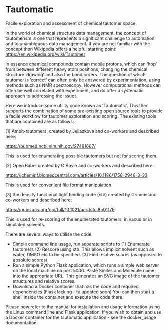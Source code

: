 # Tautomatic
Facile exploration and assessment of chemical tautomer space. 

In the world of chemical structure data management, the concept of tautomerism is one that represents a significant challenge to automation and to unambiguous data management. If you are not familiar with the concept then Wikipedia offers a helpful starting point:
https://en.wikipedia.org/wiki/Tautomer

In essence chemical compounds contain mobile protons, which can ‘hop’ from between different heavy atom positions, changing the chemical structure ‘drawing’ and also the bond orders. The question of which tautomer is ‘correct’ can often only be answered by experimentation, using methods such as NMR spectroscopy. However computational methods can often be well correlated with experiment, and do offer a systematic approach to addressing the issues. 

Here we introduce some utility code known as ‘Tautomatic’. This then supports the combination of some pre-existing open source tools  to provide a facile workflow for tautomer exploration and scoring. The existing tools that are combined are as follows: 

[1] Ambit-tautomers, created by Jeliazkova and co-workers and described here:

https://pubmed.ncbi.nlm.nih.gov/27481667/

This is used for enumerating possible tautomers but not for scoring them. 

[2] Open Babel created by O’Boyle and co-workers and described here:

https://jcheminf.biomedcentral.com/articles/10.1186/1758-2946-3-33

This is used for convenient file format manipulation.

[3] the density functional tight binding code (xtb) created by Grimme and co-workers and described here:

https://pubs.acs.org/doi/full/10.1021/acs.jctc.8b01176

This is used for re-scoring of the enumerated tautomers, in vacuo or in simulated solvents.

There are several ways to utilise the code.

* Simple command line usage, run separate scripts to (1) Enumerate tautomers (2) Rescore using xtb.
  This allows implicit solvent such as water, DMSO etc to be specified. (3) Find relative scores (as opposed to absolute scores).
* Run a simple Python Flask application, which runs a simple web server on the local machine on port 5000. Paste Smiles and Molecule name into the appropriate URL.
  This generates an SVG image of the tautomer structures and relative scores.
* Download a Docker container that has the code and required dependencies (Flask lacking - to updated soon)
  You can then start a shell inside the container and execute the code there. 

Please now refer to the manual for installation and usage information using the Linux command line and Flask application.
If you wish to obtain and use a Docker container for the tautomatic application - see the docker_usage documentation. 
